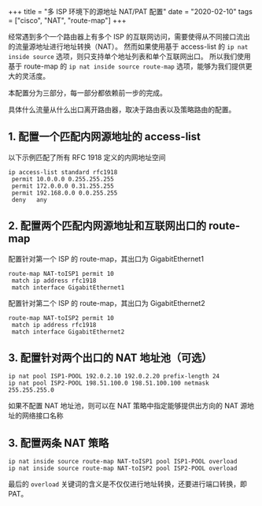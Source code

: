 +++
title = "多 ISP 环境下的源地址 NAT/PAT 配置"
date = "2020-02-10"
tags = ["cisco", "NAT", "route-map"]
+++

经常遇到多个一个路由器上有多个 ISP 的互联网访问，需要使得从不同接口流出的流量源地址进行地址转换（NAT）。
然而如果使用基于 access-list 的 `ip nat inside source` 选项，则只支持单个地址列表和单个互联网出口。
所以我们使用基于 route-map 的 `ip nat inside source route-map` 选项，能够为我们提供更大的灵活度。

本配置分为三部分，每一部分都依赖前一步的完成。

具体什么流量从什么出口离开路由器，取决于路由表以及策略路由的配置。

## 1. 配置一个匹配内网源地址的 access-list

以下示例匹配了所有 RFC 1918 定义的内网地址空间

```console
ip access-list standard rfc1918
 permit 10.0.0.0 0.255.255.255
 permit 172.0.0.0 0.31.255.255
 permit 192.168.0.0 0.0.255.255
 deny   any
```

## 2. 配置两个匹配内网源地址和互联网出口的 route-map

配置针对第一个 ISP 的 route-map，其出口为 GigabitEthernet1

```console
route-map NAT-toISP1 permit 10
 match ip address rfc1918
 match interface GigabitEthernet1
```

配置针对第二个 ISP 的 route-map，其出口为 GigabitEthernet2

```console
route-map NAT-toISP2 permit 10
 match ip address rfc1918
 match interface GigabitEthernet2
```

## 3. 配置针对两个出口的 NAT 地址池（可选）

```console
ip nat pool ISP1-POOL 192.0.2.10 192.0.2.20 prefix-length 24
ip nat pool ISP2-POOL 198.51.100.0 198.51.100.100 netmask 255.255.255.0
```

如果不配置 NAT 地址池，则可以在 NAT 策略中指定能够提供出方向的 NAT 源地址的网络接口名称

## 3. 配置两条 NAT 策略

```console
ip nat inside source route-map NAT-toISP1 pool ISP1-POOL overload
ip nat inside source route-map NAT-toISP2 pool ISP2-POOL overload
```

最后的 `overload` 关键词的含义是不仅仅进行地址转换，还要进行端口转换，即 PAT。
